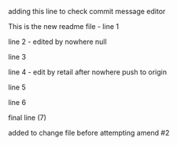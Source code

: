 adding this line to check commit message editor

This is the new readme file - line 1

line 2 - edited by nowhere null

line 3

line 4 - edit by retail after nowhere push to origin

line 5

line 6


final line (7)

added to change file before attempting amend #2
